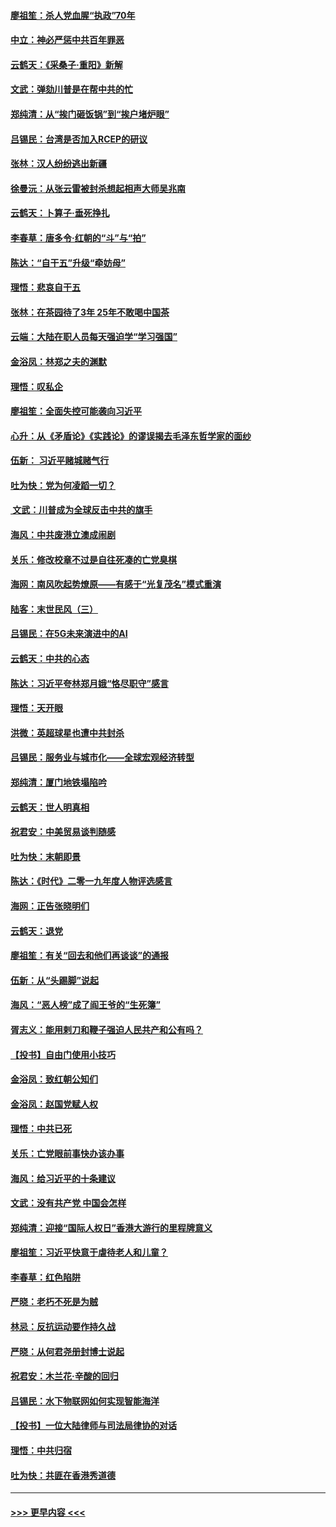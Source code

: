 #### [廖祖笙：杀人党血腥“执政”70年](../pages/nsc993/n11745144.md?t=12270801) 
#### [中立：神必严惩中共百年罪恶](../pages/nsc993/n11744970.md?t=12270801) 
#### [云鹤天：《采桑子‧重阳》新解](../pages/nsc993/n11744948.md?t=12270801) 
#### [文武：弹劾川普是在帮中共的忙](../pages/nsc993/n11744758.md?t=12270801) 
#### [郑纯清：从“挨门砸饭锅”到“挨户堵炉眼”](../pages/nsc993/n11744745.md?t=12270801) 
#### [吕锡民：台湾是否加入RCEP的研议](../pages/nsc993/n11744701.md?t=12270801) 
#### [张林：汉人纷纷逃出新疆](../pages/nsc993/n11743530.md?t=12270801) 
#### [徐曼沅：从张云雷被封杀想起相声大师吴兆南](../pages/nsc993/n11741816.md?t=12270801) 
#### [云鹤天：卜算子‧垂死挣扎](../pages/nsc993/n11739956.md?t=12270801) 
#### [李春草：唐多令‧红朝的“斗”与“拍”](../pages/nsc993/n11739830.md?t=12270801) 
#### [陈达：“自干五”升级“牵妨母”](../pages/nsc993/n11739724.md?t=12270801) 
#### [理悟：悲哀自干五](../pages/nsc993/n11739547.md?t=12270801) 
#### [张林：在茶园待了3年 25年不敢喝中国茶](../pages/nsc993/n11739240.md?t=12270801) 
#### [云端：大陆在职人员每天强迫学“学习强国”](../pages/nsc993/n11738735.md?t=12270801) 
#### [金浴凤：林郑之夫的渊默](../pages/nsc993/n11737735.md?t=12270801) 
#### [理悟：叹私企](../pages/nsc993/n11737715.md?t=12270801) 
#### [廖祖笙：全面失控可能袭向习近平](../pages/nsc993/n11737704.md?t=12270801) 
#### [心升：从《矛盾论》《实践论》的谬误揭去毛泽东哲学家的面纱](../pages/nsc993/n11736962.md?t=12270801) 
#### [伍新： 习近平赌城赌气行](../pages/nsc993/n11736929.md?t=12270801) 
#### [吐为快：党为何凌蹈一切？](../pages/nsc993/n11736915.md?t=12270801) 
#### [ 文武：川普成为全球反击中共的旗手](../pages/nsc993/n11736882.md?t=12270801) 
#### [海风：中共废港立澳成闹剧](../pages/nsc993/n11735857.md?t=12270801) 
#### [关乐：修改校章不过是自往死凑的亡党臭棋](../pages/nsc993/n11735097.md?t=12270801) 
#### [海网：南风吹起势燎原——有感于“光复茂名”模式重演](../pages/nsc993/n11732308.md?t=12270801) 
#### [陆客：末世民风（三）](../pages/nsc993/n11732211.md?t=12270801) 
#### [吕锡民：在5G未来演进中的AI](../pages/nsc993/n11730010.md?t=12270801) 
#### [云鹤天：中共的心态](../pages/nsc993/n11729906.md?t=12270801) 
#### [陈达：习近平夸林郑月娥“恪尽职守”感言](../pages/nsc993/n11729881.md?t=12270801) 
#### [理悟：天开眼](../pages/nsc993/n11729699.md?t=12270801) 
#### [洪微：英超球星也遭中共封杀](../pages/nsc993/n11727243.md?t=12270801) 
#### [吕锡民：服务业与城市化——全球宏观经济转型](../pages/nsc993/n11725845.md?t=12270801) 
#### [郑纯清：厦门地铁塌陷吟](../pages/nsc993/n11725813.md?t=12270801) 
#### [云鹤天：世人明真相](../pages/nsc993/n11725621.md?t=12270801) 
#### [祝君安：中美贸易谈判随感](../pages/nsc993/n11725609.md?t=12270801) 
#### [吐为快：末朝即景](../pages/nsc993/n11723365.md?t=12270801) 
#### [陈达：《时代》二零一九年度人物评选感言](../pages/nsc993/n11723337.md?t=12270801) 
#### [海网：正告张晓明们](../pages/nsc993/n11723228.md?t=12270801) 
#### [云鹤天：退党](../pages/nsc993/n11723056.md?t=12270801) 
#### [廖祖笙：有关“回去和他们再谈谈”的通报](../pages/nsc993/n11722442.md?t=12270801) 
#### [伍新：从“头踢脚”说起](../pages/nsc993/n11722429.md?t=12270801) 
#### [海风：“恶人榜”成了阎王爷的“生死簿”](../pages/nsc993/n11722272.md?t=12270801) 
#### [胥志义：能用剌刀和鞭子强迫人民共产和公有吗？](../pages/nsc993/n11720569.md?t=12270801) 
#### [【投书】自由门使用小技巧](../pages/nsc993/n11720180.md?t=12270801) 
#### [金浴凤：致红朝公知们](../pages/nsc993/n11720563.md?t=12270801) 
#### [金浴凤：赵国党赋人权](../pages/nsc993/n11720533.md?t=12270801) 
#### [理悟：中共已死](../pages/nsc993/n11720233.md?t=12270801) 
#### [关乐：亡党眼前事快办该办事](../pages/nsc993/n11719160.md?t=12270801) 
#### [海风：给习近平的十条建议](../pages/nsc993/n11717616.md?t=12270801) 
#### [文武：没有共产党 中国会怎样](../pages/nsc993/n11717584.md?t=12270801) 
#### [郑纯清：迎接“国际人权日”香港大游行的里程牌意义](../pages/nsc993/n11717417.md?t=12270801) 
#### [廖祖笙：习近平快意于虐待老人和儿童？](../pages/nsc993/n11715313.md?t=12270801) 
#### [李春草：红色陷阱](../pages/nsc993/n11715029.md?t=12270801) 
#### [严晓：老朽不死是为贼](../pages/nsc993/n11712910.md?t=12270801) 
#### [林忌：反抗运动要作持久战](../pages/nsc993/n11712623.md?t=12270801) 
#### [严晓：从何君尧册封博士说起](../pages/nsc993/n11712465.md?t=12270801) 
#### [祝君安：木兰花·辛酸的回归](../pages/nsc993/n11712381.md?t=12270801) 
#### [吕锡民：水下物联网如何实现智能海洋](../pages/nsc993/n11711158.md?t=12270801) 
#### [【投书】一位大陆律师与司法局律协的对话](../pages/nsc993/n11709675.md?t=12270801) 
#### [理悟：中共归宿](../pages/nsc993/n11710059.md?t=12270801) 
#### [吐为快：共匪在香港秀道德](../pages/nsc993/n11709979.md?t=12270801) 

----
#### [ >>> 更早内容 <<< ](../indexes/nsc993-earlier.md)
